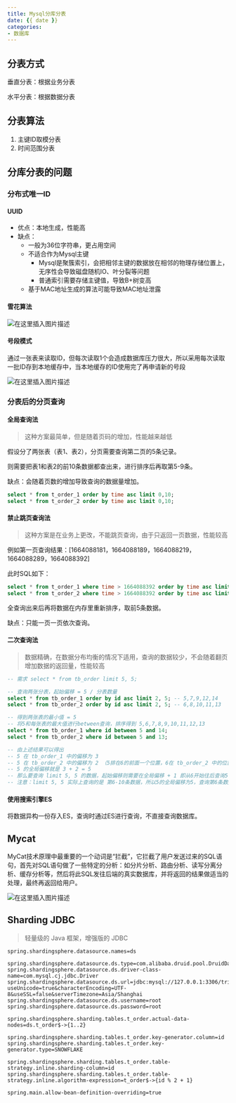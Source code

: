 ```yaml
---
title: Mysql分库分表
date: {{ date }}
categories:
- 数据库
---
```


## 分表方式

垂直分表：根据业务分表

水平分表：根据数据分表

## 分表算法

1. 主键ID取模分表
2. 时间范围分表

## 分库分表的问题

### 分布式唯一ID

#### UUID

- 优点：本地生成，性能高
- 缺点：
  - 一般为36位字符串，更占用空间
  - 不适合作为Mysql主键
    - Mysql是聚簇索引，会把相邻主键的数据放在相邻的物理存储位置上，无序性会导致磁盘随机IO、叶分裂等问题
    - 普通索引需要存储主键值，导致B+树变高
  - 基于MAC地址生成的算法可能导致MAC地址泄露

#### 雪花算法

![在这里插入图片描述](https://img-blog.csdnimg.cn/31b98dc293134cc7a6c604dc6afadb41.png)

#### 号段模式

通过一张表来读取ID，但每次读取1个会造成数据库压力很大，所以采用每次读取一批ID存到本地缓存中，当本地缓存的ID使用完了再申请新的号段

![在这里插入图片描述](https://img-blog.csdnimg.cn/f7a6e12e2fc2423b94bb4f625bdad3cb.png)

### 分表后的分页查询

#### 全局查询法

> 这种方案最简单，但是随着页码的增加，性能越来越低

假设分了两张表（表1、表2），分页需要查询第二页的5条记录。

则需要把表1和表2的前10条数据都查出来，进行排序后再取第5-9条。

缺点：会随着页数的增加导致查询的数据量增加。

```sql
select * from t_order_1 order by time asc limit 0,10;
select * from t_order_2 order by time asc limit 0,10;
```

#### 禁止跳页查询法

> 这种方案是在业务上更改，不能跳页查询，由于只返回一页数据，性能较高

例如第一页查询结果：[1664088181，1664088189，1664088219，1664088289，1664088392]

此时SQL如下：

```sql
select * from t_order_1 where time > 1664088392 order by time asc limit 5;
select * from t_order_2 where time > 1664088392 order by time asc limit 5;
```

全查询出来后再将数据在内存里重新排序，取前5条数据。

缺点：只能一页一页依次查询。

#### 二次查询法

> 数据精确，在数据分布均衡的情况下适用，查询的数据较少，不会随着翻页增加数据的返回量，性能较高

```sql
-- 需求 select * from tb_order limit 5, 5;

-- 查询两张分表，起始偏移 = 5 / 分表数量
select * from tb_order_1 order by id asc limit 2, 5; -- 5,7,9,12,14
select * from tb_order_2 order by id asc limit 2, 5; -- 6,8,10,11,13

-- 得到两张表的最小值 = 5
-- 将5和每张表的最大值进行between查询，排序得到 5,6,7,8,9,10,11,12,13
select * from tb_order_1 where id between 5 and 14;
select * from tb_order_2 where id between 5 and 13;

-- 由上述结果可以得出
-- 5 在 tb_order_1 中的偏移为 3
-- 5 在 tb_order_2 中的偏移为 2 （5排在6的前面一个位置，6在 tb_order_2 中的位置是3）
-- 5 的全局偏移就是 3 + 2 = 5
-- 那么要查询 limit 5, 5 的数据，起始偏移则需要在全局偏移 + 1 即从6开始往后查询5个即 [6,7,8,9,10]
-- 注意：limit 5, 5 实际上查询的是 第6-10条数据，所以5的全局偏移为5，查询第6条数据时则要+1
```

#### 使用搜索引擎ES

将数据异构一份存入ES，查询时通过ES进行查询，不直接查询数据库。

## Mycat

MyCat技术原理中最重要的一个动词是“拦截”，它拦截了用户发送过来的SQL语句，首先对SQL语句做了一些特定的分析：如分片分析、路由分析、读写分离分析、缓存分析等，然后将此SQL发往后端的真实数据库，并将返回的结果做适当的处理，最终再返回给用户。

![在这里插入图片描述](https://img-blog.csdnimg.cn/20210301090825393.png?x-oss-process=image/watermark,type_ZmFuZ3poZW5naGVpdGk,shadow_10,text_aHR0cHM6Ly9ibG9nLmNzZG4ubmV0L3dlaXhpbl80MjEwMzAyNg==,size_16,color_FFFFFF,t_70)

## Sharding JDBC

> 轻量级的 Java 框架，增强版的 JDBC

```properties
spring.shardingsphere.datasource.names=ds

spring.shardingsphere.datasource.ds.type=com.alibaba.druid.pool.DruidDataSource
spring.shardingsphere.datasource.ds.driver-class-name=com.mysql.cj.jdbc.Driver
spring.shardingsphere.datasource.ds.url=jdbc:mysql://127.0.0.1:3306/tripper?useUnicode=true&characterEncoding=UTF-8&useSSL=false&serverTimezone=Asia/Shanghai
spring.shardingsphere.datasource.ds.username=root
spring.shardingsphere.datasource.ds.password=root

spring.shardingsphere.sharding.tables.t_order.actual-data-nodes=ds.t_order$->{1..2}

spring.shardingsphere.sharding.tables.t_order.key-generator.column=id
spring.shardingsphere.sharding.tables.t_order.key-generator.type=SNOWFLAKE

spring.shardingsphere.sharding.tables.t_order.table-strategy.inline.sharding-column=id
spring.shardingsphere.sharding.tables.t_order.table-strategy.inline.algorithm-expression=t_order$->{id % 2 + 1}

spring.main.allow-bean-definition-overriding=true
```

